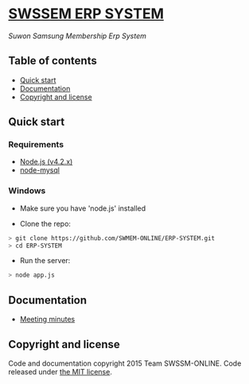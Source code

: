 # [SWSSEM ERP SYSTEM](https://github.com/SWMEM-ONLINE/ERP-SYSTEM)
*Suwon Samsung Membership Erp System*

## Table of contents

* [Quick start](#quick-start)
* [Documentation](#documentation)
* [Copyright and license](#copyright-and-license)

## Quick start

### Requirements
* [Node.js (v4.2.x)](https://nodejs.org/en/download/)
* [node-mysql](https://github.com/felixge/node-mysql)

### Windows
* Make sure you have 'node.js' installed

* Clone the repo:
```bash
> git clone https://github.com/SWMEM-ONLINE/ERP-SYSTEM.git
> cd ERP-SYSTEM
```

* Run the server:
```bash
> node app.js
```

## Documentation

* [Meeting minutes](https://trello.com/swssmonline)


## Copyright and license

Code and documentation copyright 2015 Team SWSSM-ONLINE. Code released under [the MIT license](https://github.com/twbs/bootstrap/blob/master/LICENSE).